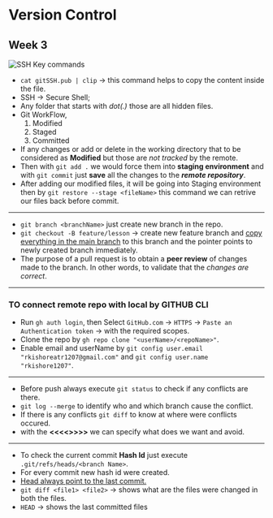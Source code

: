 # Version Control
## Week 3
![SSH Key commands](https://github.com/rkishore1207/Meta-Frontend-Developer/assets/146698138/436fc887-91e7-459e-bc22-1b375a11cc40)
* `cat gitSSH.pub | clip` -> this command helps to copy the content inside the file.
* SSH -> Secure Shell;
* Any folder that starts with *dot(.)* those are all hidden files.
* Git WorkFlow,
    1. Modified
    2. Staged
    3. Committed
* If any changes or add or delete in the working directory that to be considered as **Modified** but those are *not tracked* by the remote.
* Then with `git add .` we would force them into **staging environment** and with `git commit` just **save** all the changes to the ***remote repository***.
* After adding our modified files, it will be going into Staging environment then by `git restore --stage <fileName>` this command we can retrive our files back before commit.
------------
* `git branch <branchName>` just create new branch in the repo.
* `git checkout -B feature/lesson` -> create new feature branch and <u>copy everything in the main branch</u> to this branch and the pointer points to newly created branch immediately.
* The purpose of a pull request is to obtain a **peer review** of changes made to the branch. In other words, to validate that the *changes are correct*.
---------------
### TO connect remote repo with local by GITHUB CLI
* Run `gh auth login`, then Select `GitHub.com` -> `HTTPS` -> `Paste an Authentication token` -> with the required scopes.
* Clone the repo by `gh repo clone "<userName>/<repoName>"`.
* Enable email and userName by `git config user.email "rkishoreatr1207@gmail.com"` and `git config user.name "rkishore1207"`.
------------
* Before push always execute `git status` to check if any conflicts are there.
* `git log --merge` to identify who and which branch cause the conflict.
* If there is any conflicts `git diff` to know at where were conflicts occured.
* with the **<<<<>>>>** we can specify what does we want and avoid.
-------
* To check the current commit **Hash Id** just execute `.git/refs/heads/<branch Name>`.
* For every commit new hash id were created.
* <u>Head always point to the last commit.</u>
* `git diff <file1> <file2>` -> shows what are the files were changed in both the files.
* `HEAD` -> shows the last committed files
